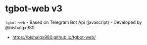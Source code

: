 # tgbot-web v3

```tgbot-web``` - Based on Telegram Bot Api (javascript) - Developed by @bishalqx980

- https://bishalqx980.github.io/tgbot-web/
